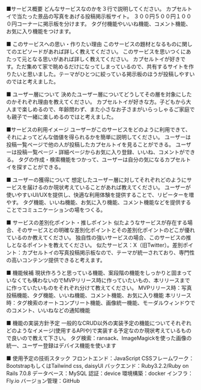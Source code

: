 ■サービス概要
どんなサービスなのかを３行で説明してください。
カプセルトイで当たった景品の写真をあげる投稿掲示板サイト。
３００円５００円１０００円コーナーに掲示板を分けます。
タグ付機能やいいね機能、コメント機能、お気に入り機能をつけます。

■ このサービスへの思い・作りたい理由
このサービスの題材となるものに関してのエピソードがあれば詳しく教えてください。
このサービスを思いつくにあたって元となる思いがあれば詳しく教えてください。
カプセルトイが好きです。ただ集めて家で眺めるだけになってしまっているので、共有するサイトを作りたいと思いました。テーマがひとつに絞っている掲示板のほうが投稿しやすいのではと考えました。

■ ユーザー層について
決めたユーザー層についてどうしてその層を対象にしたのかそれぞれ理由を教えてください。
カプセルトイが好きな方。子どもから大人まで楽しめるので、年齢問わず、また小さなお子さまがいらっしゃるご家庭でも親子で一緒に楽しめるのではと考えました。

■サービスの利用イメージ
ユーザーがこのサービスをどのように利用できて、それによってどんな価値を得られるかを簡単に説明してください。
ユーザーは投稿一覧ページで他の人が投稿したカプセルトイを見ることができる。
ユーザーは投稿一覧ページ・詳細ページからお気に入り登録、いいね、コメントができる。
タグの作成・検索機能をつかって、ユーザーは自分の気になるカプセルトイを探すことができる。

■ ユーザーの獲得について
想定したユーザー層に対してそれぞれどのようにサービスを届けるのか現状考えていることがあれば教えてください。
ユーザーが使いやすいUI/UXを提供し、快適な利用体験を提供することで、リピーターを増やす。
タグ機能、いいね機能、お気に入り機能、コメント機能などを提供することでコミュニケーションの場をつくる。

■ サービスの差別化ポイント・推しポイント
似たようなサービスが存在する場合、そのサービスとの明確な差別化ポイントとその差別化ポイントのどこが優れているのか教えてください。
独自性の強いサービスの場合、このサービスの推しとなるポイントを教えてください。
似たサービス：X（旧Twitter）。差別ポイント：カプセルトイの写真投稿掲示板なので、テーマが統一されており、専門性の高いコンテンツ提供できると考えます。

■ 機能候補
現状作ろうと思っている機能、案段階の機能をしっかりと固まっていなくても構わないのでMVPリリース時に作っていたいもの、本リリースまでに作っていたいものをそれぞれ分けて教えてください。
MVPリリース時：写真投稿機能、タグ機能、いいね機能、コメント機能、お気に入り機能
本リリース時：タグ検索のオートコンプリート機能、画像統一機能、モーダルウィンドウでのコメント、いいねなどの通知機能

■ 機能の実装方針予定
一般的なCRUD以外の実装予定の機能についてそれぞれどのようなイメージ(使用するAPIや)で実装する予定なのか現状考えているもので良いので教えて下さい。
タグ検索：ransack、ImageMagickを使った画像の統一、ユーザー登録はデバイス機能を使います

■ 使用予定の技術スタック
フロントエンド：JavaScript
CSSフレームワーク：BootstrapもしくはTailwind css, daisyUI
バックエンド：Ruby3.2.2/Ruby on Rails 7.0.8
データベース：MySQL
認証：device
環境構築：docker
インフラ：Fly.io
バージョン管理：GitHub
